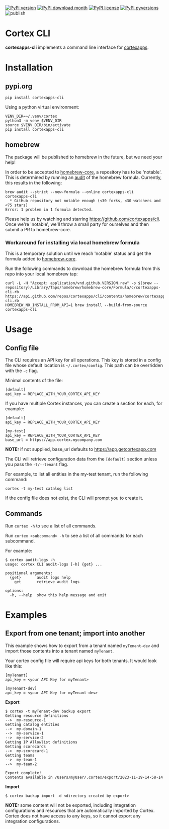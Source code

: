 [![PyPi version](https://badgen.net/pypi/v/cortexapps-cli/)](https://pypi.org/project/cortexapps-cli)
[![PyPI download month](https://img.shields.io/pypi/dm/cortexapps-cli.svg)](https://pypi.python.org/pypi/cortexapps-cli/)
[![PyPI license](https://img.shields.io/pypi/l/cortexapps-cli.svg)](https://pypi.python.org/pypi/cortexapps-cli/)
[![PyPI pyversions](https://img.shields.io/pypi/pyversions/cortexapps-cli.svg)](https://pypi.python.org/pypi/cortexapps-cli/)
![publish](https://github.com/cortexapps/cli/actions/workflows/publish-pypi.yml/badge.svg)

# Cortex CLI

**cortexapps-cli** implements a command line interface for [cortexapps](https://cortex.io).

# Installation

## pypi.org

```
pip install cortexapps-cli
```

Using a python virtual environment:
```
VENV_DIR=~/.venv/cortex
python3 -m venv $VENV_DIR
source $VENV_DIR/bin/activate
pip install cortexapps-cli
```

## homebrew
The package will be published to homebrew in the future, but we need your help!

In order to be accepted to [homebrew-core](https://github.com/Homebrew/homebrew-core), a repository has to be 'notable'. This
is determined by running an [audit](https://docs.brew.sh/Adding-Software-to-Homebrew#testing-and-auditing-the-formula)
of the homebrew formula.  Currently, this results in the following:

```
brew audit --strict --new-formula --online cortexapps-cli
cortexapps-cli
  * GitHub repository not notable enough (<30 forks, <30 watchers and <75 stars)
Error: 1 problem in 1 formula detected.
```

Please help us by watching and starring https://github.com/cortexapps/cli.  Once we're 'notable', we'll
throw a small party for ourselves and then submit a PR to homebrew-core.

### Workaround for installing via local homebrew formula
This is a temporary solution until we reach 'notable' status and get the formula added to [homebrew-core](https://github.com/Homebrew/homebrew-core).

Run the following commands to download the homebrew formula from this repo into your local homebrew tap:

```
curl -L -H "Accept: application/vnd.github.VERSION.raw" -o $(brew --repository)/Library/Taps/homebrew/homebrew-core/Formula/c/cortexapps-cli.rb https://api.github.com/repos/cortexapps/cli/contents/homebrew/cortexapps-cli.rb
HOMEBREW_NO_INSTALL_FROM_API=1 brew install --build-from-source cortexapps-cli
```

# Usage

## Config file
The CLI requires an API key for all operations.  This key is stored in a config file whose default location is `~/.cortex/config`.
This path can be overridden with the `-c` flag.

Minimal contents of the file:
```
[default]
api_key = REPLACE_WITH_YOUR_CORTEX_API_KEY
```

If you have multiple Cortex instances, you can create a section for each, for example:
```
[default]
api_key = REPLACE_WITH_YOUR_CORTEX_API_KEY

[my-test]
api_key = REPLACE_WITH_YOUR_CORTEX_API_KEY
base_url = https://app.cortex.mycompany.com
```

**NOTE:** if not supplied, base_url defaults to https://app.getcortexapp.com

The CLI will retrieve configuration data from the `[default]` section unless you pass the `-t/--tenant` flag.

For example, to list all entities in the my-test tenant, run the following command:
```
cortex -t my-test catalog list
```

If the config file does not exist, the CLI will prompt you to create it.

## Commands
Run `cortex -h` to see a list of all commands.

Run `cortex <subcommand> -h` to see a list of all commands for each subcommand.

For example:
```
$ cortex audit-logs -h
usage: cortex CLI audit-logs [-h] {get} ...

positional arguments:
  {get}       audit logs help
    get       retrieve audit logs

options:
  -h, --help  show this help message and exit
```

# Examples

## Export from one tenant; import into another

This example shows how to export from a tenant named `myTenant-dev` and import those contents into a tenant
named `myTenant`.

Your cortex config file will require api keys for both tenants.  It would look like this:
```
[myTenant]
api_key = <your API Key for myTenant>

[myTenant-dev]
api_key = <your API Key for myTenant-dev>
``` 

**Export**
```
$ cortex -t myTenant-dev backup export
Getting resource definitions
-->  my-resource-1
Getting catalog entities
-->  my-domain-1
-->  my-service-1
-->  my-service-2
Getting IP Allowlist definitions
Getting scorecards
-->  my-scorecard-1
Getting teams
-->  my-team-1
-->  my-team-2

Export complete!
Contents available in /Users/myUser/.cortex/export/2023-11-19-14-58-14
```

**Import**
```
$ cortex backup import -d <directory created by export>
```

**NOTE:** some content will not be exported, including integration configurations and resources that
are automatically imported by Cortex.  Cortex does not have access to any keys, so it cannot export any
integration configurations.
